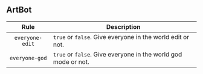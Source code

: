 ## ArtBot

| Rule | Description |
|:-:|-|
| `everyone-edit` | `true` or `false`. Give everyone in the world edit or not. |
| `everyone-god` | `true` or `false`. Give everyone in the world god mode or not. |
